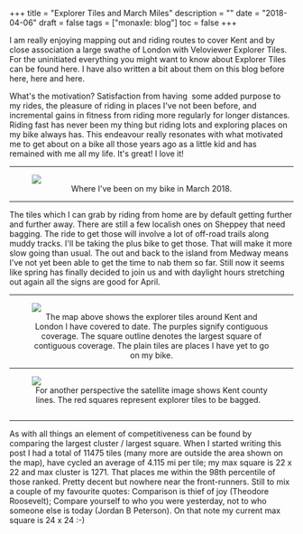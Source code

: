 +++
title = "Explorer Tiles and March Miles"
description = ""
date = "2018-04-06"
draft = false
tags = ["monaxle: blog"]
toc = false
+++

I am really enjoying mapping out and riding routes to cover Kent and by close association a large swathe of London with Veloviewer Explorer Tiles. For the uninitiated everything you might want to know about Explorer Tiles can be found here. I have also written a bit about them on this blog before here, here and here.  

What's the motivation? Satisfaction from having  some added purpose to my rides, the pleasure of riding in places I've not been before, and incremental gains in fitness from riding more regularly for longer distances. Riding fast has never been my thing but riding lots and exploring places on my bike always has. This endeavour really resonates with what motivated me to get about on a bike all those years ago as a little kid and has remained with me all my life. It's great! I love it!     

---

<figure style="text-align: center">
  <img style="display:block;margin:auto" src="https://i.ibb.co/C3vszGfh/march-miles-800x800.jpg">
  <figcaption>Where I've been on my bike in March 2018.</figcaption>
</figure>

---

The tiles which I can grab by riding from home are by default getting further and further away. There are still a few localish ones on Sheppey that need bagging. The ride to get those will involve a lot of off-road trails along muddy tracks. I'll be taking the plus bike to get those. That will make it more slow going than usual. The out and back to the island from Medway means I've not yet been able to get the time to nab them so far. Still now it seems like spring has finally decided to join us and with daylight hours stretching out again all the signs are good for April. 

---

<figure style="text-align: center">
  <img style="display:block;margin:auto" src="https://i.ibb.co/1YpWrt36/explorer-tiles-800x465.jpg">
  <figcaption>The map above shows the explorer tiles around Kent and London I have covered to date. The purples signify contiguous coverage. The square outline denotes the largest square of contiguous coverage. The plain tiles are places I have yet to go on my bike.</figcaption>
</figure>

---

<figure style="text-align: center">
  <img style="display:block;margin:auto" src="https://i.ibb.co/x0tnqTm/county-lines-800x453.jpg">
  <figcaption>For another perspective the satellite image shows Kent county lines. The red squares represent explorer tiles to be bagged.   </figcaption>
</figure>
<img style="display:block;margin:auto" src="">

---

As with all things an element of competitiveness can be found by comparing the largest cluster / largest square. When I started writing this post I had a total of 11475 tiles (many more are outside the area shown on the map), have cycled an average of 4.115 mi per tile; my max square is 22 x 22 and max cluster is 1271. That places me within the 98th percentile of those ranked. Pretty decent but nowhere near the front-runners. Still to mix a couple of my favourite quotes: Comparison is thief of joy (Theodore Roosevelt); Compare yourself to who you were yesterday, not to who someone else is today (Jordan B Peterson). On that note my current max square is 24 x 24 :-)